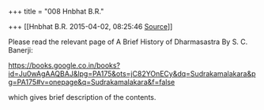+++
title = "008 Hnbhat B.R."

+++
[[Hnbhat B.R.	2015-04-02, 08:25:46 [Source](https://groups.google.com/g/bvparishat/c/l_Zu28pZ8Vk)]]



Please read the relevant page of A Brief History of Dharmasastra By S. C. Banerji:

  

<https://books.google.co.in/books?id=Ju0wAgAAQBAJ&lpg=PA175&ots=jC82YOnECy&dq=Sudrakamalakara&pg=PA175#v=onepage&q=Sudrakamalakara&f=false>  

  

which gives brief description of the contents.



